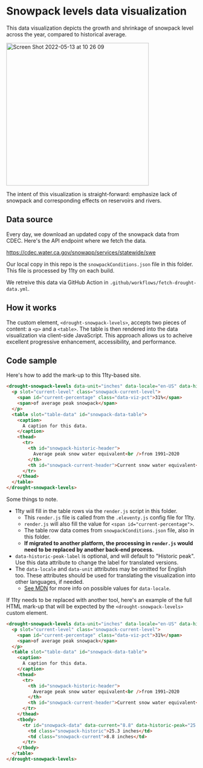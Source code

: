 # Snowpack levels data visualization

This data visualization depicts the growth and shrinkage of snowpack level across the year, compared to historical average.

<img width="377" alt="Screen Shot 2022-05-13 at 10 26 09" src="https://user-images.githubusercontent.com/1208960/168336578-b7a5bcd3-7e59-42af-a9ed-4288a3edb336.png">

The intent of this visualization is straight-forward: emphasize lack of snowpack and corresponding effects on reservoirs and rivers.

## Data source

Every day, we download an updated copy of the snowpack data from CDEC. Here's the API endpoint where we fetch the data.

https://cdec.water.ca.gov/snowapp/services/statewide/swe

Our local copy in this repo is the `snowpackConditions.json` file in this folder. This file is processed by 11ty on each build.

We retreive this data via GitHub Action in `.github/workflows/fetch-drought-data.yml`.

## How it works

The custom element, `<drought-snowpack-levels>`, accepts two pieces of content: a `<p>` and a `<table>`. The table is then rendered into the data visualization via client-side JavaScript. This approach allows us to acheive excellent progressive enhancement, accessibility, and performance. 

## Code sample

Here's how to add the mark-up to this 11ty-based site.

```html
<drought-snowpack-levels data-unit="inches" data-locale="en-US" data-historic-peak-label="Historic peak">
  <p slot="current-level" class="snowpack-current-level">
    <span id="current-percentage" class="data-viz-pct">31%</span>
    <span>of average peak snowpack</span>
  </p>
  <table slot="table-data" id="snowpack-data-table">
    <caption>
      A caption for this data.
    </caption>
    <thead>
      <tr>
        <th id="snowpack-historic-header">
          Average peak snow water equivalent<br />from 1991–2020
        </th>
        <th id="snowpack-current-header">Current snow water equivalent</th>
      </tr>
    </thead>
  </table>
</drought-snowpack-levels>
```

Some things to note.

* 11ty will fill in the table rows via the `render.js` script in this folder.
  * This `render.js` file is called from the `.eleventy.js` config file for 11ty.
  * `render.js` will also fill the value for `<span id="current-percentage">`.
  * The table row data comes from `snowpackConditions.json` file, also in this folder.
  * **If migrated to another platform, the processing in `render.js` would need to be replaced by another back-end process.**
* `data-historic-peak-label` is optional, and will default to "Historic peak". Use this data attribute to change the label for translated versions.
* The `data-locale` and `data-unit` attributes may be omitted for English too. These attributes should be used for translating the visualization into other languages, if needed. 
  * [See MDN](https://developer.mozilla.org/en-US/docs/Web/JavaScript/Reference/Global_Objects/Intl#locale_identification_and_negotiation) for more info on possible values for `data-locale`.

If 11ty needs to be replaced with another tool, here's an example of the full HTML mark-up that will be expected by the `<drought-snowpack-levels>` custom element.

```html
<drought-snowpack-levels data-unit="inches" data-locale="en-US" data-historic-peak-label="Historic peak">
  <p slot="current-level" class="snowpack-current-level">
    <span id="current-percentage" class="data-viz-pct">31%</span>
    <span>of average peak snowpack</span>
  </p>
  <table slot="table-data" id="snowpack-data-table">
    <caption>
      A caption for this data.
    </caption>
    <thead>
      <tr>
        <th id="snowpack-historic-header">
          Average peak snow water equivalent<br />from 1991–2020
        </th>
        <th id="snowpack-current-header">Current snow water equivalent</th>
      </tr>
    </thead>
    <tbody>
      <tr id="snowpack-data" data-current="8.8" data-historic-peak="25.3">
        <td class="snowpack-historic">25.3 inches</td>
        <td class="snowpack-current">8.8 inches</td>
      </tr>
    </tbody>
  </table>
</drought-snowpack-levels>
```
